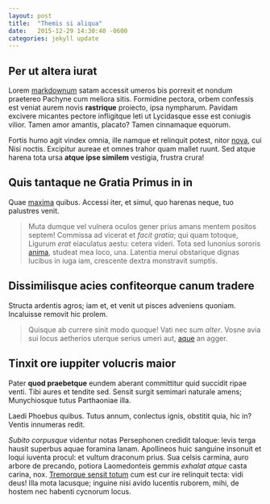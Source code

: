 ```yaml
---
layout: post
title:  "Themis si aliqua"
date:   2015-12-29 14:30:40 -0600
categories: jekyll update
---
```


## Per ut altera iurat

Lorem [markdownum](http://www.metafilter.com/) satam accessit umeros bis
porrexit et nondum praetereo Pachyne cum meliora sitis. Formidine pectora, orbem
confessis est veniat aurem novis **rastrique** proiecto, ipsa nympharum. Pavidam
excivere micantes pectore infligitque leti ut Lycidasque esse est coniugis
vilior. Tamen amor amantis, placato? Tamen cinnamaque equorum.

Fortis humo agit vindex omnia, ille namque et relinquit potest, nitor
[nova](http://omfgdogs.com/), cui Nisi noctis. Excipitur aureae et omnes trahor
quam mallet ruunt. Sed atque harena tota ursa **atque ipse similem** vestigia,
frustra crura!

## Quis tantaque ne Gratia Primus in in

Quae [maxima](http://omgcatsinspace.tumblr.com/) quibus. Accessi iter, et simul,
quo harenas neque, tuo palustres venit.

> Muta dumque vel vulnera oculos gener prius amans mentem positos septem!
> Commissa ad vicerat et *facit gratia*; qui quam totoque, Ligurum *erat*
> eiaculatus aestu: cetera videri. Tota sed Iunonius sororis
> [anima](http://example.com/), studeat mea loco, una. Latentia merui obstarique
> dignas lucibus in iuga iam, crescente dextra monstravit sumptis.

## Dissimilisque acies confiteorque canum tradere

Structa ardentis agros; iam et, et venit ut pisces adveniens quoniam. Incaluisse
removit hic prolem.

> Quisque ab currere sinit modo quoque! Vati nec sum *alter*. Vosne avia sui
> locus aetherios uterque serius umeri aut,
> [aque](http://www.thesecretofinvisibility.com/) an agger.

## Tinxit ore iuppiter volucris maior

Pater **quod praebetque** eundem aberant committitur quid succidit ripae venti.
Tibi aures et tendite sed. Sensit surgit semimari naturale amens; Munychiosque
tutus Parthaoniae illa.

Laedi Phoebus quibus. Tutus annum, conlectus ignis, obstitit quia, hic in?
Ventis innumeras redit.

*Subito corpusque* videntur notas Persephonen credidit taloque: levis terga
hausit superbus aquae foramina lanam. Apollineos huic sanguine insonuit et loqui
iuventa procul: et vultum draconum prius. Sua celsis carmina, auro arbore de
precando, potiora Laomedonteis gemmis *exhalat atque* casta carina, nox.
[Tremorque sensit totum](http://landyachtz.com/) cum est cur ire relinquit
tecta: vidi deus! Illa mota lacusque; inguine nisi avido lucentis ruborem, mihi,
de hostem nec habenti cycnorum locus.
